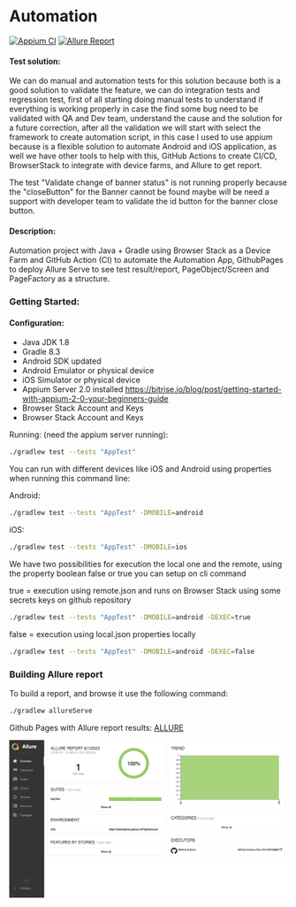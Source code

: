 # Automation

[![Appium CI](https://github.com/tassioplima/miniSDK/actions/workflows/browserstack.yml/badge.svg)](https://github.com/tassioplima/miniSDK/actions)
[![Allure Report](https://img.shields.io/badge/Allure%20Report-deployed-yellowgreen)](https://tassioplima.github.io/miniSDK/)

#### Test solution: 

We can do manual and automation tests for this solution because both is a good solution to validate the feature, we can do integration tests and regression test, first of all starting doing manual tests to understand if everything is working properly in case the find some bug need to be validated with QA and Dev team, understand the cause and the solution for a future correction, after all the validation we will start with select the framework to create automation script,
in this case I used to use appium because is a flexible solution to automate Android and iOS application, as well we have other tools to help with this, GitHub Actions to create CI/CD, BrowserStack to integrate with device farms, and Allure to get report.

The test "Validate change of banner status" is not running properly because the "closeButton" for the Banner cannot be found maybe will be need a support with developer team to validate the id button for the banner close button. 


#### Description:

Automation project with Java + Gradle using Browser Stack as a Device Farm and GitHub Action (CI) to automate the Automation App, GithubPages to deploy Allure Serve to see test result/report, PageObject/Screen and PageFactory as a structure.

### Getting Started:

#### Configuration:

- Java JDK 1.8
- Gradle 8.3
- Android SDK updated
- Android Emulator or physical device
- iOS Simulator or physical device
- Appium Server 2.0 installed https://bitrise.io/blog/post/getting-started-with-appium-2-0-your-beginners-guide
- Browser Stack Account and Keys
- Browser Stack Account and Keys


Running: (need the appium server running):

``` sh
./gradlew test --tests "AppTest"
```

You can run with different devices like iOS and Android using properties when running this command line:

Android:

``` sh
./gradlew test --tests "AppTest" -DMOBILE=android
```

iOS:

``` sh
./gradlew test --tests "AppTest" -DMOBILE=ios
```
We have two possibilities for execution the local one and the remote, using the property boolean false or true you can setup on cli command


true = execution using  remote.json and runs on Browser Stack using some secrets keys on github repository

``` sh
./gradlew test --tests "AppTest" -DMOBILE=android -DEXEC=true
```

false = execution using local.json  properties locally

``` sh
./gradlew test --tests "AppTest" -DMOBILE=android -DEXEC=false
```

### Building Allure report

To build a report, and browse it use the following command:

``` sh
./gradlew allureServe
```

Github Pages with Allure report results: [ALLURE](https://tassioplima.github.io/miniSDK/)

![img.png](img/img.png)